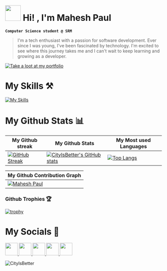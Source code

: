 
<h1><img src="https://em-content.zobj.net/source/animated-noto-color-emoji/356/waving-hand_1f44b.gif" width=50px height=50px />   Hi! , I'm Mahesh Paul </h1>

**`Computer Science student @ SRM`**

> I'm a tech enthusiast with a passion for software development. Ever since I was young, I've been fascinated by technology. I'm excited to see where this journey takes me and I can't wait to keep learning and growing as a developer.

[![Take a loot at my portfolio](https://img.shields.io/badge/-Take%20A%20look%20at%20my%20Portfolio%20%E2%86%92-gray.svg?colorB=1434A4&style=for-the-badge)](https://maheshpaul.vercel.app/)

<h1>My Skills ⚒️</h1>

  [![My Skills](https://skillicons.dev/icons?i=python,c,html,css,tailwind,js,ts,react,vite,next,nodejs,vercel,netlify,firebase,git,github,vscode,java,cpp&perline=13)](#)

<h1>My Github Stats 📊</h1>

| My Github streak | My Github Stats | My Most used Languages |
|---|---|---|
| [![GitHub Streak](https://github-readme-streak-stats.herokuapp.com?user=CityIsBetter&theme=tokyonight&mode=weekly&background=000000C6)](https://github.com/CityIsBetter) | [![CityIsBetter's GitHub stats](https://github-readme-stats.vercel.app/api?username=CityIsBetter&show_icons=true&theme=radical)](https://github.com/CityIsBetter/) | [![Top Langs](https://github-readme-stats.vercel.app/api/top-langs/?username=CityIsBetter&layout=compact&theme=dark)](https://github.com/CityIsBetter) |

| My Github Contribution Graph |
|---|
|[![Mahesh Paul](https://github-readme-activity-graph.vercel.app/graph?username=CityIsBetter&bg_color=151515&color=c1c0c1&line=ffffff&point=403d3d&area=true&hide_border=true)](https://github.com/ashutosh00710/github-readme-activity-graph)|

### Github Trophies 🏆

[![trophy](https://github-profile-trophy.vercel.app/?username=CityIsBetter)](https://github.com/CityIsBetter/github-profile-trophy)

<h1>My Socials 📱</h1>
<a href="https://www.hackerrank.com/mahesh_paul_j"> <img src="https://hrcdn.net/fcore/assets/work/header/hackerrank_logo-21e2867566.svg" width="40" height="40"/> </a>
<a href="https://twitter.com/CityIsBetter_" target="_blank"><img src="https://cdn-icons-png.flaticon.com/512/3670/3670151.png" width="40" height="40"/> </a>
<a href="https://linkedin/in/mahesh-paul" target="_blank"><img src="https://cdn-icons-png.flaticon.com/512/3536/3536505.png" width="40" height="40"/> </a>
<a href="https://instagram.com/mahesh_paul_j" target="_blank"><img src="https://cdn-icons-png.flaticon.com/512/2111/2111463.png" width="40" height="40"/> </a>
<a href="mailto:mahesh.paulj@gmail.com"><img src="https://cdn-icons-png.flaticon.com/512/552/552486.png" width="40" height="40"/> </a>


<p align="left"><img src="https://komarev.com/ghpvc/?username=CityIsBetter&color=grey" alt="CityIsBetter"/></p>
